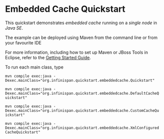 Embedded Cache Quickstart
=========================

This quickstart demonstrates *embedded cache* running on a *single node* in 
*Java SE*.

The example can be deployed using Maven from the command line or from your favourite IDE

For more information, including how to set up Maven or JBoss Tools in Eclipse, 
refer to the [Getting Started Guide](http://infinispan.org/docs/7.0.x/getting_started/getting_started.html#_using_infinispan_as_an_embedded_cache_in_java_se).

To run each main class, type 

`mvn compile exec:java -Dexec.mainClass="org.infinispan.quickstart.embeddedcache.Quickstart"`

`mvn compile exec:java -Dexec.mainClass="org.infinispan.quickstart.embeddedcache.DefaultCacheQuickstart"`

`mvn compile exec:java -Dexec.mainClass="org.infinispan.quickstart.embeddedcache.CustomCacheQuickstart"`

`mvn compile exec:java -Dexec.mainClass="org.infinispan.quickstart.embeddedcache.XmlConfiguredCacheQuickstart"`